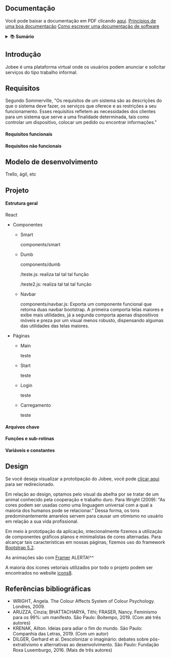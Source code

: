 ## Documentação

Você pode baixar a documentação em PDF clicando [aqui](#).
[Princípios de uma boa documentação](https://edisciplinas.usp.br/pluginfile.php/134335/mod_resource/content/1/Aula13_ArquiteturaSoftware_02_Documentacao.pdf)
[Como escrever uma documentação de software](https://pt.wikihow.com/Escrever-Documenta%C3%A7%C3%A3o-de-Software)

<details>
    <summary>📚<b> Sumário</b></summary><br/>
<!-- BLOG-POST-LIST:START -->

* [Documentação](#)

* [Introdução](#Introdução)
    
    * [Requisitos funcionais](#Requisitos-funcionais)

    * [Requisitos não funcionais](#Requisitos-não-funcionais)

* [Requisitos](#Requisitos)
    * [Requisitos funcionais](#Requisitos-funcionais)

    * [Requisitos não funcionais](#Requisitos-não-funcionais)

* [Modelo de desenvolvimento](#)
    * [Sub tópico](#)

    * [Sub tópico](#)

* [Projeto](#Projeto)
    * [Estrutura geral](#Estrutura-geral)

    * [Arquivos chave](#Arquivos-chave)

    * [Funções e sub-rotinas](#Funções-e-sub-rotinas)

    * [Variáveis e constantes](#Variáveis-e-constantes)

* [Design](#Design)

* [Referências bibliográficas](#Referências-bibliográficas)

<!-- BLOG-POST-LIST:END -->
</details>

## Introdução

Jobee é uma plataforma virtual onde os usuários podem anunciar e solicitar serviços do tipo trabalho informal. 

## Requisitos

Segundo Sommerville, "Os requisitos de um sistema são as descrições do que o sistema deve fazer, os serviços que oferece e as restrições a seu funcionamento. Esses requisitos refletem as necessidades dos clientes para um sistema que serve a uma finalidade determinada, tais como controlar um dispositivo, colocar um pedido ou encontrar informações."
 

#### Requisitos funcionais

#### Requisitos não funcionais

## Modelo de desenvolvimento

Trello, ágil, etc

## Projeto

#### Estrutura geral

React

* Componentes
    * Smart

        components/smart

    * Dumb

        components/dumb
        
        /teste.js: realiza tal tal tal função
        
        /teste2.js: realiza tal tal tal função

    * Navbar

        components/navbar.js: Exporta um componente funcional que retorna duas navbar bootstrap. A primeira comporta telas maiores e exibe mais utilidades, já a segunda comporta apenas dispositivos móveis e preza por um visual menos robusto, dispensando algumas das utilidades das telas maiores.

* Páginas
    * Main

        teste

    * Start

        teste

    * Login

        teste

    * Carregamento

        teste

#### Arquivos chave

#### Funções e sub-rotinas

#### Variáveis e constantes

## Design

Se você deseja visualizar a prototipação do Jobee, você pode [clicar aqui](https://www.figma.com/file/0VBNvVmFYIClu6WMkC9UmG/Girl-React-%2F-Jobee?node-id=0%3A1) para ser redirecionado. 

Em relação ao design, optamos pelo visual da abelha por se tratar de um animal conhecido pela cooperação e trabalho duro. Para Wright (2009): "As cores podem ser usadas como uma linguagem universal com a qual a maioria dos humanos pode se relacionar." Dessa forma, os tons predominantemente amarelos servem para causar um otimismo no usuário em relação a sua vida profissional.

Em meio à prototipação da aplicação, intecionalmente fizemos a utilização de componentes gráficos planos e minimalistas de cores alternadas. Para alcançar tais características em nossas páginas, fizemos uso do framework [Bootstrap 5.2](https://getbootstrap.com/docs/5.2/getting-started/introduction/).

As animações são com [Framer](https://google.com)
ALERTA!^^


A maioria dos ícones vetoriais utilizados por todo o projeto podem ser encontrados no website [icons8](https://icons8.com.br/).

## Referências bibliográficas
- WRIGHT, Angela. The Colour Affects System of Colour Psychology. Londres, 2009.
- ARUZZA, Cinzia; BHATTACHARYA, Tithi; FRASER, Nancy. Feminismo para os 99%: um manifesto. São Paulo: Boitempo, 2019. (Com até três autores)
- KRENAK, Ailton. Ideias para adiar o fim do mundo. São Paulo: Companhia das Letras, 2019. (Com um autor)
- DILGER, Gerhard et al. Descolonizar o imaginário: debates sobre pós-extrativismo e alternativas ao desenvolvimento. São Paulo: Fundação Roxa Luxemburgo, 2016. (Mais de três autores)
